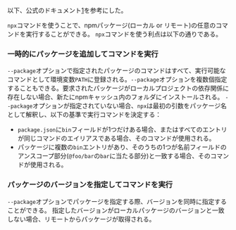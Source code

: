 以下、公式のドキュメント[1]を参考にした。

`npx`コマンドを使うことで、npmパッケージ(ローカル or リモート)の任意のコマンドを実行することができる。
`npx`コマンドを使う利点は以下の通りである。

### 一時的にパッケージを追加してコマンドを実行

`--package`オプションで指定されたパッケージのコマンドはすべて、実行可能なコマンドとして環境変数`PATH`に登録される。`--package`オプションを複数個指定することもできる。要求されたパッケージがローカルプロジェクトの依存関係に存在しない場合、新たにnpmキャッシュ内のフォルダにインストールされる。
`--package`オプションが指定されていない場合、`npx`は最初の引数をパッケージ名として解釈し、以下の基準で実行コマンドを決定する：

- `package.json`に`bin`フィールドが1つだけある場合、またはすべてのエントリが同じコマンドのエイリアスである場合、そのコマンドが使用される。
- パッケージに複数の`bin`エントリがあり、そのうちの1つが名前フィールドのアンスコープ部分(`@foo/bar`の`bar`に当たる部分)と一致する場合、そのコマンドが使用される。

### パッケージのバージョンを指定してコマンドを実行

`--package`オプションでパッケージを指定する際、バージョンを同時に指定することができる。
指定したバージョンがローカルパッケージのバージョンと一致しない場合、リモートからパッケージが取得される。

[1]: https://docs.npmjs.com/cli/v10/commands/npx
